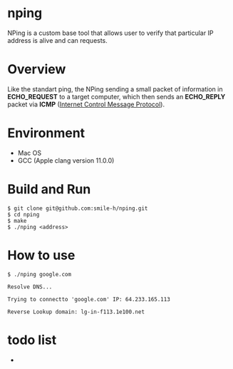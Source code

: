 # nping
NPing is a custom base tool that allows user to verify that particular IP address is alive and can requests.

# Overview
Like the standart ping, the NPing sending a small packet of information in **ECHO_REQUEST** to a target computer, which then sends an **ECHO_REPLY** packet via **ICMP** ([Internet Control Message Protocol](https://en.wikipedia.org/wiki/Internet_Control_Message_Protocol)).

# Environment
* Mac OS
* GCC (Apple clang version 11.0.0)

# Build and Run
``` 
$ git clone git@github.com:smile-h/nping.git
$ cd nping
$ make
$ ./nping <address>
```

# How to use
```
$ ./nping google.com

Resolve DNS...

Trying to connectto 'google.com' IP: 64.233.165.113

Reverse Lookup domain: lg-in-f113.1e100.net
```

# todo list
*
